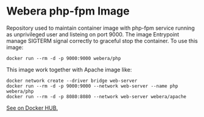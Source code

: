# Webera php-fpm Image

Repository used to maintain container image with php-fpm service running
as unprivileged user and listeing on port 9000. The image Entrypoint manage
SIGTERM signal correctly to graceful stop the container. To use this image:

    docker run --rm -d -p 9000:9000 webera/php

This image work together with Apache image like:

    docker network create --driver bridge web-server
    docker run --rm -d -p 9000:9000 --network web-server --name php webera/php
    docker run --rm -d -p 8080:8080 --network web-server webera/apache

[See on Docker HUB.](https://hub.docker.com/r/webera/php)
